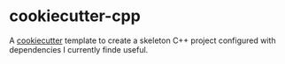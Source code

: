 # cookiecutter-cpp

A [cookiecutter](https://github.com/audreyr/cookiecutter) template to create a
skeleton C++ project configured with dependencies I currently finde useful.
